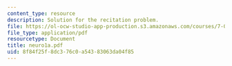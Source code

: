 ```yaml
---
content_type: resource
description: Solution for the recitation problem.
file: https://ol-ocw-studio-app-production.s3.amazonaws.com/courses/7-012-introduction-to-biology-fall-2004/8f84f25f8dc376c0a54383063da04f85_neuro1a.pdf
file_type: application/pdf
resourcetype: Document
title: neuro1a.pdf
uid: 8f84f25f-8dc3-76c0-a543-83063da04f85
---
```

